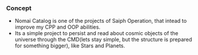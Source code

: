 ### Concept
- Nomai Catalog is one of the projects of Saiph Operation, that intead to improve my CPP and OOP abilities.
- Its a simple project to persist and read about cosmic objects of the universe through the CMD(lets stay simple, but the structure is prepared for something bigger), like Stars and Planets.